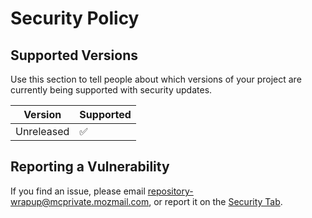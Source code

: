 # Security Policy

## Supported Versions

Use this section to tell people about which versions of your project are
currently being supported with security updates.

| Version | Supported          |
| ------- | ------------------ |
| Unreleased | :white_check_mark: |

## Reporting a Vulnerability

If you find an issue, please email repository-wrapup@mcprivate.mozmail.com, or report it on the [Security Tab](https://github.com/manchicken/repository-wrapup/security).
